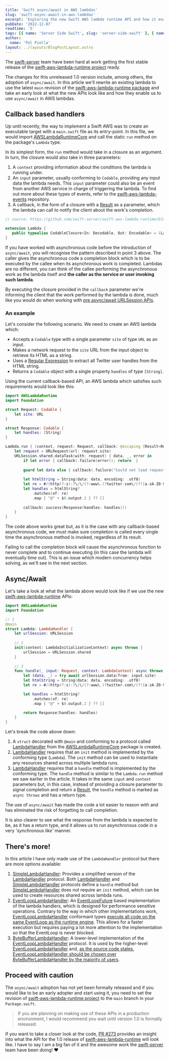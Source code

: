 ```yaml
---
title: 'Swift async/await in AWS lambdas'
slug: 'swift-async-await-in-aws-lambdas'
excerpt: 'Exploring the new Swift AWS lambda runtime API and how it enables the use of async/await.'
pubDate: '2022-12-07'
readtime: '5'
tags: [{ name: 'Server Side Swift', slug: 'server-side-swift' }, { name: 'Async/Await', slug: 'async-await' }, { name: 'Swift', slug: 'swift' }]
author:
  name: 'Pol Piella'
layout: ../layouts/BlogPostLayout.astro
---
```


The [swift-server](https://github.com/swift-server) team have been hard at work getting the first stable release of the [swift-aws-lambda-runtime project](https://github.com/swift-server/swift-aws-lambda-runtime) ready. 

The changes for this unreleased 1.0 version include, among others, the adoption of `async/await`. In this article we'll rewrite an existing lambda to use the latest `main` revision of the [swift-aws-lambda-runtime package](https://github.com/swift-server/swift-aws-lambda-runtime) and take an early look at what the new APIs look like and how they enable us to use `async/await` in AWS lambdas.

## Callback based handlers

Up until recently, the way to implement a Swift AWS was to create an executable target with a `main.swift` file as its entry-point. In this file, we would import [AWSLambdaRuntimeCore](https://github.com/swift-server/swift-aws-lambda-runtime/tree/0.5.2/Sources/AWSLambdaRuntimeCore) and call the static `run` method on the package's `Lambda` type. 

In its simplest form, the `run` method would take in a closure as an argument. In turn, the closure would also take in three parameters:

1. A `context` providing information about the conditions the lambda is running under.
2. An `input` parameter, usually conforming to `Codable`, providing any input data the lambda needs. This `input` parameter could also be an event from another AWS service in charge of triggering the lambda. To find out more about these types of events, refer to the [swift-aws-lambda-events](https://github.com/swift-server/swift-aws-lambda-events) repository.
3. A callback, in the form of a closure with a [Result](https://developer.apple.com/documentation/swift/result) as a parameter, which the lambda can call to notify the client about the work's completion. 

```swift:Lambda+Codable.swift
// source: https://github.com/swift-server/swift-aws-lambda-runtime/blob/0.5.2/Sources/AWSLambdaRuntime/Lambda%2BCodable.swift#L25

extension Lambda {
   public typealias CodableClosure<In: Decodable, Out: Encodable> = (Lambda.Context, In, @escaping (Result<Out, Error>) -> Void) -> Void
}
```

If you have worked with asynchronous code before the introduction of `async/await`, you will recognise the pattern described in point 3 above. The caller gives the asynchronous code a completion block which is to be executed by the callee when its asynchronous work is completed. Lambdas are no different, you can think of the callee performing the asynchronous work as the lambda itself and **the caller as the service or user invoking such lambda**. 

By executing the closure provided in the `callback` parameter we're informing the client that the work performed by the lambda is done, much like you would do when working with [pre async/await URLSession APIs](https://developer.apple.com/documentation/foundation/urlsession/1407613-datatask). 

### An example
Let's consider the following scenario. We need to create an AWS lambda which:

* Accepts a `Codable` type with a single parameter `site` of type `URL` as an input.
* Makes a network request to the `site` URL from the input object to retrieve its HTML as a string.
* Uses a [Regular Expression](https://useyourloaf.com/blog/getting-started-with-swift-regex/) to extract all Twitter user handles from the HTML string.
* Returns a `Codable` object with a single property `handles` of type `[String]`.

Using the current callback-based API, an AWS lambda which satisfies such requirements would look like this: 

```swift:main.swift
import AWSLambdaRuntime
import Foundation

struct Request: Codable {
    let site: URL
}

struct Response: Codable {
    let handles: [String]
}

Lambda.run { (context, request: Request, callback: @escaping (Result<Response, Error>) -> Void) in
    let request = URLRequest(url: request.site)
    URLSession.shared.dataTask(with: request) { data, _, error in
        if let error { callback(.failure(error)); return  }
        
        guard let data else { callback(.failure("Could not load request data..")); return }
        
        let htmlString = String(data: data, encoding: .utf8)
        let re = #/(http(?:s):?\/\/(?:www\.)?twitter.com\/(?![a-zA-Z0-9_]+\/)([a-zA-Z0-9_]+))/#
        let handles = htmlString?
            .matches(of: re)
            .map { "@" + $0.output.2 } ?? []
        
        callback(.success(Response(handles: handles)))
    }
}
```

The code above works great but, as it is the case with any callback-based asynchronous code, we must make sure completion is called every single time the asynchronous method is invoked, regardless of its result.

Failing to call the completion block will cause the asynchronous function to never complete and to continue executing (in this case the lambda will eventually time out). This is an issue which modern concurrency helps solving, as we'll see in the next section.

## Async/Await

Let's take a look at what the lambda above would look like if we use the new [swift-aws-lambda-runtime](https://github.com/swift-server/swift-aws-lambda-runtime) APIs:  

```swift:Lambda.swift
import AWSLambdaRuntime
import Foundation

// 1
@main
struct Lambda: LambdaHandler {
    let urlSession: URLSession
    
    // 2
    init(context: LambdaInitializationContext) async throws {
        urlSession = URLSession.shared
    }
    
    // 3
    func handle(_ input: Request, context: LambdaContext) async throws -> Response {
        let (data, _) = try await urlSession.data(from: input.site)
        let htmlString = String(data: data, encoding: .utf8)
        let re = #/(http(?:s):?\/\/(?:www\.)?twitter.com\/(?![a-zA-Z0-9_]+\/)([a-zA-Z0-9_]+))/#

        let handles = htmlString?
            .matches(of: re)
            .map { "@" + $0.output.2 } ?? []

        return Response(handles: handles)
    }
}
```

Let's break the code above down:

1. A `struct` decorated with `@main` and conforming to a protocol called [LambdaHandler](https://github.com/swift-server/swift-aws-lambda-runtime/blob/main/Sources/AWSLambdaRuntimeCore/LambdaHandler.swift) from the [AWSLambdaRuntimeCore](https://github.com/swift-server/swift-aws-lambda-runtime/tree/main/Sources/AWSLambdaRuntimeCore) package is created.
2. [LambdaHandler](https://github.com/swift-server/swift-aws-lambda-runtime/blob/main/Sources/AWSLambdaRuntimeCore/LambdaHandler.swift) requires that an `init` method is implemented by the conforming type (`Lambda`). The `init` method can be used to instantiate any resources shared across multiple lambda runs.
3. [LambdaHandler](https://github.com/swift-server/swift-aws-lambda-runtime/blob/main/Sources/AWSLambdaRuntimeCore/LambdaHandler.swift) requires that a `handle` method is implemented by the conforming type. The `handle` method is similar to the `Lambda.run` method we saw earlier in the article. It takes in the same `input` and `context` parameters but, in this case, instead of providing a closure parameter to signal completion and return a [Result](https://developer.apple.com/documentation/swift/result), the `handle` method is marked as `async throws` and has a return type.

The use of `async/await` has made the code a lot easier to reason with and has eliminated the risk of forgetting to call completion.

It is also clearer to see what the response from the lambda is expected to be, as it has a return type, and it allows us to run asynchronous code in a very *'synchronous like'* manner.     

## There's more!
In this article I have only made use of the `LambdaHandler` protocol but there are more options available:

1. [SimpleLambdaHandler](https://github.com/swift-server/swift-aws-lambda-runtime/blob/main/Sources/AWSLambdaRuntimeCore/LambdaHandler.swift#L26): Provides a simplified version of the [LambdaHandler](https://github.com/swift-server/swift-aws-lambda-runtime/blob/main/Sources/AWSLambdaRuntimeCore/LambdaHandler.swift#L119) protocol. Both [LambdaHandler](https://github.com/swift-server/swift-aws-lambda-runtime/blob/main/Sources/AWSLambdaRuntimeCore/LambdaHandler.swift#L119) and [SimpleLambdaHandler](https://github.com/swift-server/swift-aws-lambda-runtime/blob/main/Sources/AWSLambdaRuntimeCore/LambdaHandler.swift#L26) protocols define a `handle` method but [SimpleLambdaHandler](https://github.com/swift-server/swift-aws-lambda-runtime/blob/main/Sources/AWSLambdaRuntimeCore/LambdaHandler.swift#L26) does not require an `init` method, which can be used to create resources shared across lambda runs.
2. [EventLoopLambdaHandler](https://github.com/swift-server/swift-aws-lambda-runtime/blob/main/Sources/AWSLambdaRuntimeCore/LambdaHandler.swift#L286): An [EventLoopFuture](https://apple.github.io/swift-nio/docs/current/NIOCore/Classes/EventLoopFuture.html) based implementation of the lambda handlers, which is designed for performance sensitive operations. Contrary to the way in which other implementations work, [EventLoopLambdaHandler](https://github.com/swift-server/swift-aws-lambda-runtime/blob/main/Sources/AWSLambdaRuntimeCore/LambdaHandler.swift#L286) conformant types [execute all code on the same EventLoop as the runtime engine](https://github.com/swift-server/swift-aws-lambda-runtime/blob/main/Sources/AWSLambdaRuntimeCore/LambdaHandler.swift#L282). This allows for a faster execution but requires paying a lot more attention to the implementation so that the EventLoop is never blocked. 
3. [ByteBufferLambdaHandler](https://github.com/swift-server/swift-aws-lambda-runtime/blob/main/Sources/AWSLambdaRuntimeCore/LambdaHandler.swift#L401): A lower-level implementation of the [EventLoopLambdaHandler](https://github.com/swift-server/swift-aws-lambda-runtime/blob/main/Sources/AWSLambdaRuntimeCore/LambdaHandler.swift#L286) protocol. It is used by the higher-level [EventLoopLambdaHandler](https://github.com/swift-server/swift-aws-lambda-runtime/blob/main/Sources/AWSLambdaRuntimeCore/LambdaHandler.swift#L286) and, [as the source code states, EventLoopLambdaHandler should be chosen over ByteBufferLambdaHandler by the majority of users](https://github.com/swift-server/swift-aws-lambda-runtime/blob/main/Sources/AWSLambdaRuntimeCore/LambdaHandler.swift#L139).

## Proceed with caution
The `async/await` adoption has not yet been formally released and if you would like to be an early adopter and start using it, you need to set the revision of [swift-aws-lambda-runtime project](https://github.com/swift-server/swift-aws-lambda-runtime) to the `main` branch in your `Package.swift`. 

> If you are planning on making use of these APIs in a production environment, I would recommend you wait until version 1.0 is formally released.

If you want to take a closer look at the code, [PR #273](https://github.com/swift-server/swift-aws-lambda-runtime/pull/273) provides an insight into what the API for the 1.0 release of [swift-aws-lambda-runtime](https://github.com/swift-server/swift-aws-lambda-runtime) will look like. I have to say I am a big fan of it and the awesome work the [swift-server](https://github.com/swift-server) team have been doing! ❤️